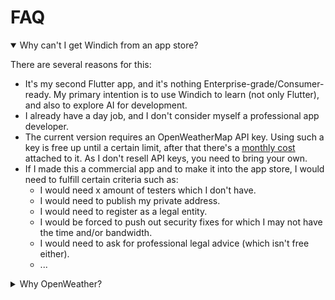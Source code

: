 # FAQ

<details open>
<summary>Why can't I get Windich from an app store?</summary>

There are several reasons for this:
- It's my second Flutter app, and it's nothing Enterprise-grade/Consumer-ready. My primary intention is to use Windich to learn (not only Flutter), and also to explore AI for development.
- I already have a day job, and I don't consider myself a professional app developer.
- The current version requires an OpenWeatherMap API key. Using such a key is free up until a certain limit, after that there's a [monthly cost](https://mapsplatform.google.com/pricing/) attached to it. As I don't resell API keys, you need to bring your own.
- If I made this a commercial app and to make it into the app store, I would need to fulfill certain criteria such as:
  - I would need x amount of testers which I don't have.
  - I would need to publish my private address.
  - I would need to register as a legal entity.
  - I would be forced to push out security fixes for which I may not have the time and/or bandwidth.
  - I would need to ask for professional legal advice (which isn't free either).
  - ...

</details>

<details>
<summary>Why OpenWeather?</summary>

It's fast, it's free for up to 1000 calls a day (at the time of writing), it's easy to use. Nothing more to it.
</details>
